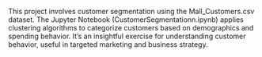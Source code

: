 This project involves customer segmentation using the Mall_Customers.csv dataset. The Jupyter Notebook (CustomerSegmentationn.ipynb) applies clustering algorithms to categorize customers based on demographics and spending behavior. It’s an insightful exercise for understanding customer behavior, useful in targeted marketing and business strategy.

